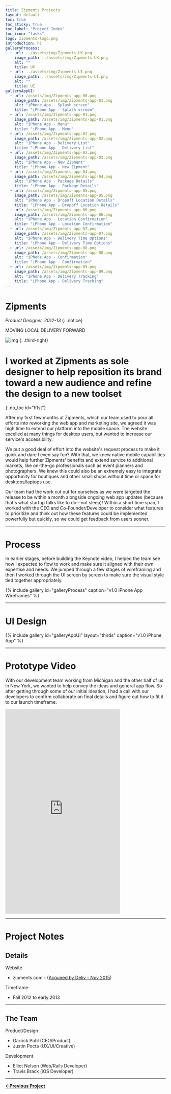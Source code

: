 ```yaml
---
title: Zipments Projects
layout: default
toc: true
toc_sticky: true
toc_label: "Project Index"
toc_icon: "tasks"
logo: zipments-logo.png
introduction: hi
galleryProcess:
  - url: ../assets/img/Zipments-UX.png
    image_path: ../assets/img/Zipments-UX.png
    alt: ""
    title: UX
  - url: ../assets/img/Zipments-UI.png
    image_path: ../assets/img/Zipments-UI.png
    alt: ""
    title: UI
galleryAppUI:
  - url: /assets/img/Zipments-app-00.png
    image_path: /assets/img/Zipments-app-01.png
    alt: "iPhone App - Splash screen"
    title: "iPhone App - Splash screen"
  - url: /assets/img/Zipments-app-01.png
    image_path: /assets/img/Zipments-app-01.png
    alt: "iPhone App - Menu"
    title: "iPhone App - Menu"
  - url: /assets/img/Zipments-app-02.png
    image_path: /assets/img/Zipments-app-02.png
    alt: "iPhone App - Delivery List"
    title: "iPhone App - Delivery List"
  - url: /assets/img/Zipments-app-03.png
    image_path: /assets/img/Zipments-app-03.png
    alt: "iPhone App - New Zipment"
    title: "iPhone App - New Zipment"
  - url: /assets/img/Zipments-app-04.png
    image_path: /assets/img/Zipments-app-04.png
    alt: "iPhone App - Package Details"
    title: "iPhone App - Package Details"
  - url: /assets/img/Zipments-app-05.png
    image_path: /assets/img/Zipments-app-05.png
    alt: "iPhone App - Dropoff Location Details"
    title: "iPhone App - Dropoff Location Details"
  - url: /assets/img/Zipments-app-06.png
    image_path: /assets/img/Zipments-app-06.png
    alt: "iPhone App - Location Confirmation"
    title: "iPhone App - Location Confirmation"
  - url: /assets/img/Zipments-app-07.png
    image_path: /assets/img/Zipments-app-07.png
    alt: "iPhone App - Delivery Time Options"
    title: "iPhone App - Delivery Time Options"
  - url: /assets/img/Zipments-app-08.png
    image_path: /assets/img/Zipments-app-08.png
    alt: "iPhone App - Confirmation"
    title: "iPhone App - Confirmation"
  - url: /assets/img/Zipments-app-09.png
    image_path: /assets/img/Zipments-app-09.png
    alt: "iPhone App - Delivery Tracking"
    title: "iPhone App - Delivery Tracking"
---
```


# Zipments
*Product Designer, 2012-13*
{: .notice}

<span class="project-subheader">MOVING LOCAL DELIVERY FORWARD</span>

![img](../assets/img/Zipments-logo.png)
{: .third-right}
# I worked at Zipments as sole designer to help reposition its brand toward a new audience and refine the design to a new toolset 
{:.no_toc id="h1st"}


After my first few months at Zipments, which our team used to pour all efforts into reworking the web app and marketing site, we agreed it was high time to extend our platform into the mobile space. The website excelled at many things for desktop users, but wanted to increase our service's accessibility.

We put a good deal of effort into the website's request process to make it quick and dare I even say fun? With that, we knew native mobile capabilities would help further Zipments' benefits and extend service to additional markets, like on-the-go professionals such as event planners and photographers. We knew this could also be an extremely easy to integrate opportunity for boutiques and other small shops without time or space for desktops/laptops use.

Our team had the work cut out for ourselves as we were targeted the release to be within a month alongside ongoing web app updates (because that's what startup folks like to do—not sleep)! Within a short time span, I worked with the CEO and Co-Founder/Developer to consider what features to prioritize and think out how these features could be implemented powerfully but quickly, so we could get feedback from users sooner.

***

# Process

In earlier stages, before building the Keynote video, I helped the team see how I expected to flow to work and make sure it aligned with their own expertise and needs. We jumped through a few stages of wireframing and then I worked through the UI screen by screen to make sure the visual style tied together appropriately.

{% include gallery id="galleryProcess" caption="v1.0 iPhone App Wireframes" %}

---

# UI Design

{% include gallery id="galleryAppUI" layout="thirds" caption="v1.0 iPhone App" %}

---

# Prototype Video

With our development team working from Michigan and the other half of us in New York, we wanted to help convey the ideas and general app flow. So after getting through some of our initial ideation, I had a call with our developers to confirm collaborate on final details and figure out how to fit it to our launch timeframe.

<iframe src="https://player.vimeo.com/video/57176669?wmode=opaque&api=1" width="360" height="640" frameborder="0" title="Zipments - Initial app testing" webkitallowfullscreen="" mozallowfullscreen="" allowfullscreen=""></iframe>

---

# Project Notes

## Details

<span class="project-subheader">Website</span>
- zipments.com - ([Acquired by Deliv - Nov 2015](https://techcrunch.com/2015/11/09/deliv-acquires-zipments/))

<span class="project-subheader">Timeframe</span>
- Fall 2012 to early 2013

***

## The Team

<span class="project-subheader">Product/Design</span>
- Garrick Pohl (CEO/Product)
- Justin Pocta (UX/UI/Creative)

<span class="project-subheader">Development</span>
- Elliot Nelson (Web/Rails Developer)
- Travis Brack (iOS Developer)

---

**[←Previous Project](https://justinpocta.com/smartling-workflows)** 